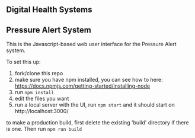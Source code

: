 ## Digital Health Systems
## Pressure Alert System

This is the Javascript-based web user interface for the Pressure Alert system.

To set this up:

1.  fork/clone this repo
2.  make sure you have npm installed, you can see how to here: https://docs.npmjs.com/getting-started/installing-node
3.  run `npm install`
4.  edit the files you want
5.  run a local server with the UI, run `npm start` and it should start on http://localhost:3000/

to make a production build, first delete the existing 'build' directory if there is one. Then run `npm run build`
